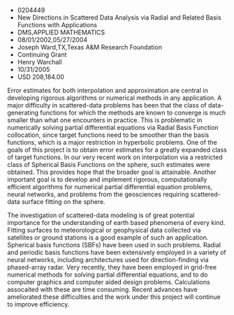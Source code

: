 
* 0204449
* New Directions in Scattered Data Analysis via Radial and Related Basis Functions with Applications
* DMS,APPLIED MATHEMATICS
* 08/01/2002,05/27/2004
* Joseph Ward,TX,Texas A&M Research Foundation
* Continuing Grant
* Henry Warchall
* 10/31/2005
* USD 208,184.00

Error estimates for both interpolation and approximation are central in
developing rigorous algorithms or numerical methods in any application. A major
difficulty in scattered-data problems has been that the class of data-generating
functions for which the methods are known to converge is much smaller than what
one encounters in practice. This is problematic in numerically solving partial
differential equations via Radial Basis Function collocation, since target
functions need to be smoother than the basis functions, which is a major
restriction in hyperbolic problems. One of the goals of this project is to
obtain error estimates for a greatly expanded class of target functions. In our
very recent work on interpolation via a restricted class of Spherical Basis
Functions on the sphere, such estimates were obtained. This provides hope that
the broader goal is attainable. Another important goal is to develop and
implement rigorous, computationally efficient algorithms for numerical partial
differential equation problems, neural networks, and problems from the
geosciences requiring scattered-data surface fitting on the sphere.

The investigation of scattered-data modeling is of great potential importance
for the understanding of earth based phenomena of every kind. Fitting surfaces
to meteorological or geophysical data collected via satellites or ground
stations is a good example of such an application. Spherical basis functions
(SBFs) have been used in such problems. Radial and periodic basis functions have
been extensively employed in a variety of neural networks, including
architectures used for direction-finding via phased-array radar. Very recently,
they have been employed in grid-free numerical methods for solving partial
differential equations, and to do computer graphics and computer aided design
problems. Calculations assocaited with these are time consuming. Recent advances
have ameliorated these difficulties and the work under this project will
continue to improve efficiency.
